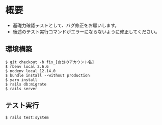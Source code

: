 # 概要
- 基礎力確認テストとして、バグ修正をお願いします。
- 後述のテスト実行コマンドがエラーにならないように修正してください。

## 環境構築
```
$ git checkout -b fix_[自分のアカウント名]
$ rbenv local 2.6.6
$ nodenv local 12.14.0
$ bundle install --without production
$ yarn install
$ rails db:migrate
$ rails server
```

## テスト実行
```
$ rails test:system
```

